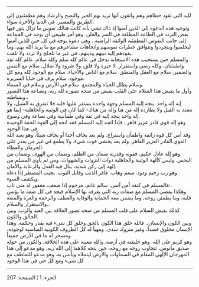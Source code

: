 ------------------------------------------------------------------------

لليد التي تقود خطاهم وهم واثقون أنها تريد بهم الخير والنصح والرشاد وهم
مطمئنون إلى الطريق والمصير، في الدنيا والآخرة سواء.  
وتوجيه هذه الدعوة إلى الذين آمنوا إذ ذاك تشي بأنه كانت هنالك نفوس ما
تزال يثور فيها بعض التردد في الطاعة المطلقة في السر والعلن. وهو أمر
طبيعي أن يوجد في الجماعة إلى جانب النفوس المطمئنة الواثقة الراضية.. وهي
دعوة توجه في كل حين للذين آمنوا ليخلصوا ويتجردوا وتتوافق خطرات نفوسهم
واتجاهات مشاعرهم مع ما يريد الله بهم، وما يقودهم إليه نبيهم ودينهم، في
غير ما تلجلج ولا تردد ولا تلفت.  
والمسلم حين يستجيب هذه الاستجابة يدخل في عالم كله سلم وكله سلام. عالم
كله ثقة واطمئنان، وكله رضى واستقرار. لا حيرة ولا قلق، ولا شرود ولا ضلال.
سلام مع النفس والضمير. سلام مع العقل والمنطق. سلام مع الناس والأحياء.
سلام مع الوجود كله ومع كل موجود. سلام يرف في حنايا السريرة.  
وسلام يظلل الحياة والمجتمع. سلام في الأرض وسلام في السماء.  
وأول ما يفيض هذا السلام على القلب يفيض من صحة تصوره لله ربه، ونصاعة هذا
التصور وبساطته..  
إنه إله واحد. يتجه إليه المسلم وجهة واحدة يستقر عليها قلبه فلا تتفرق به
السبل، ولا تتعدد به القبل ولا يطارده إله من هنا وإله من هناك- كما كان في
الوثنية والجاهلية- إنما هو إله واحد يتجه إليه في ثقة وفي طمأنينة وفي
نصاعة وفي وضوح.  
وهو إله قوي قادر عزيز قاهر.. فإذا اتجه إليه المسلم فقد اتجه إلى القوة
الحقة الوحيدة في هذا الوجود.  
وقد أمن كل قوة زائفة واطمأن واستراح. ولم يعد يخاف أحدا أو يخاف شيئاً، وهو
يعبد الله القوي القادر العزيز القاهر. ولم يعد يخشى فوت شيء. ولا يطمع في
غير من يقدر على الحرمان والعطاء.  
وهو إله عادل حكيم، فقوته وقدرته ضمان من الظلم، وضمان من الهوى، وضمان من
البخس. وليس كآلهة الوثنية والجاهلية ذوات النزوات والشهوات. ومن ثم يأوي
المسلم من إلهه إلى ركن شديد، ينال فيه العدل والرعاية والأمان.  
وهو رب رحيم ودود. منعم وهاب. غافر الذنب وقابل التوب. يجيب المضطر إذا
دعاه ويكشف السوء.  
فالمسلم في كنفه آمن آنس، سالم غانم، مرحوم إذا ضعف، مغفور له متى تاب..  
وهكذا يمضي المسلم مع صفات ربه التي يعرفه بها الإسلام فيجد في كل صفة ما
يؤنس قلبه، وما يطمئن روحه، وما يضمن معه الحماية والوقاية والعطف والرحمة
والعزة والمنعة والاستقرار والسلام..  
كذلك يفيض السلام على قلب المسلم من صحة تصور العلاقة بين العبد والرب.
وبين الخالق والكون.  
وبين الكون والإنسان.. فالله خلق هذا الكون بالحق وخلق كل شيء فيه بقدر
وحكمة. وهذا الإنسان مخلوق قصداً، وغير متروك سدى، ومهيأ له كل الظروف
الكونية المناسبة لوجوده، ومسخر له ما في الأرض جميعاً.  
وهو كريم على الله، وهو خليفته في أرضه. والله معينه على هذه الخلافة.
والكون من حوله صديق مأنوس، تتجاوب روحه مع روحه، حين يتجه كلاهما إلى الله
ربه. وهو مدعو إلى هذا المهرجان الإلهي المقام في السماوات والأرض ليتملاه
ويأنس به. وهو مدعو للتعاطف مع كل شيء ومع كل حي في هذا الوجود

------------------------------------------------------------------------

الجزء: 1 ¦ الصفحة: 207
